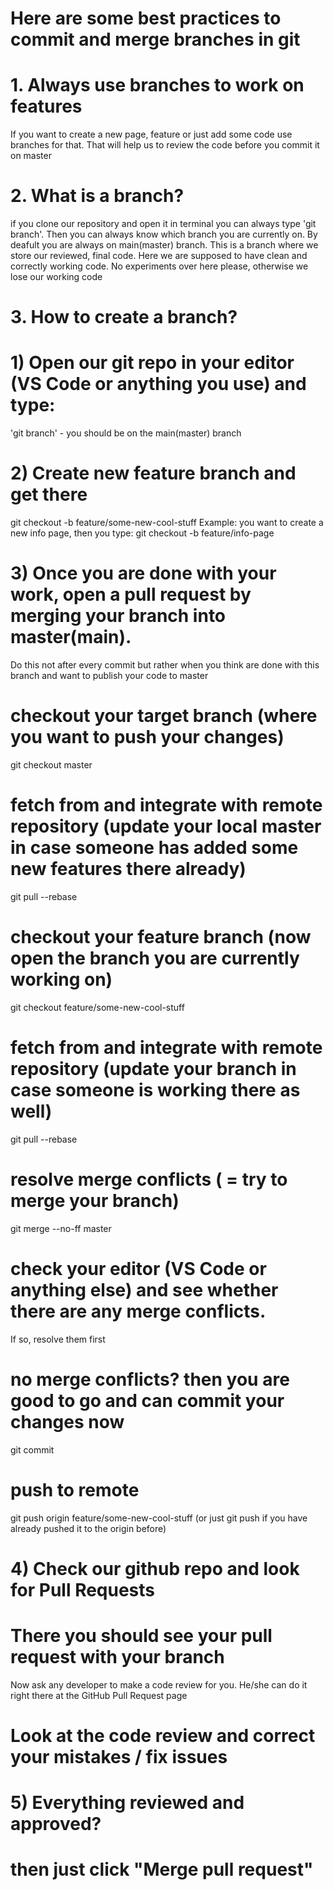 # Here are some best practices to commit and merge branches in git

# 1. Always use branches to work on features

If you want to create a new page, feature or just add some code use branches for that. That will help us to review the code before you commit it on master


# 2. What is a branch?

if you clone our repository and open it in terminal you can always type 'git branch'. 
Then you can always know which branch you are currently on.
By deafult you are always on main(master) branch. This is a branch where we store our reviewed, final code. Here we are supposed to have clean and correctly working code. 
No experiments over here please, otherwise we lose our working code


# 3. How to create a branch?

# 1) Open our git repo in your editor (VS Code or anything you use) and type:

'git branch' - you should be on the main(master) branch


# 2) Create new feature branch and get there

git checkout -b feature/some-new-cool-stuff
Example: you want to create a new info page, then you type: git checkout -b feature/info-page

# 3) Once you are done with your work, open a pull request by merging your branch into master(main). 
Do this not after every commit but rather when you think are done with this branch and want to publish your code to master

# checkout your target branch (where you want to push your changes)

git checkout master

# fetch from and integrate with remote repository (update your local master in case someone has added some new features there already)

git pull --rebase

# checkout your feature branch (now open the branch you are currently working on)

git checkout feature/some-new-cool-stuff

# fetch from and integrate with remote repository (update your branch in case someone is working there as well)

git pull --rebase

# resolve merge conflicts ( = try to merge your branch)

git merge --no-ff master

# check your editor (VS Code or anything else) and see whether there are any merge conflicts. 

If so, resolve them first

# no merge conflicts? then you are good to go and can commit your changes now

git commit

# push to remote

git push origin feature/some-new-cool-stuff (or just git push if you have already pushed it to the origin before)


# 4) Check our github repo and look for Pull Requests


# There you should see your pull request with your branch

Now ask any developer to make a code review for you. He/she can do it right there at the GitHub Pull Request page

# Look at the code review and correct your mistakes / fix issues


# 5) Everything reviewed and approved?

# then just click "Merge pull request"
